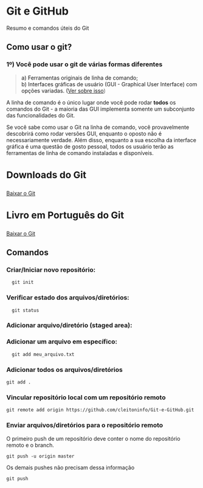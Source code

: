 # Git e GitHub

Resumo e comandos úteis do Git



## <a name=“2.1”><a/> Como usar o git?
  
<h3> 1º) Você pode usar o git de várias formas diferentes</h3>

> a) Ferramentas originais de linha de comando;<br/>
> b) Interfaces gráficas de usuário (GUI - Graphical User Interface) com opções variadas. (<a href="https://git-scm.com/downloads/guis">Ver sobre isso</a>)

A linha de comando é o único lugar onde você pode rodar <b>todos</b> os comandos do Git - a maioria das GUI implementa somente um subconjunto das funcionalidades do Git. 

Se você sabe como usar o Git na linha de comando, você provavelmente descobrirá como rodar versões GUI, enquanto o oposto não é necessariamente verdade. Além disso, enquanto a sua escolha da interface gráfica é uma questão de gosto pessoal, todos os usuário terão as ferramentas de linha de comando instaladas e disponíveis.


## <a name=“2.2”><a/> <h3>Downloads do Git</h3>

  <a href="https://git-scm.com/download">Baixar o Git</a>


## <a name=“2.2”><a/> <h3>Livro em Português do Git</h3>

  <a href="https://git-scm.com/book/pt-br/v2">Baixar o Git</a>


## <a name=“3”><a/> Comandos

<h3> Criar/Iniciar novo repositório: </h3>

      git init

<h3> Verificar estado dos arquivos/diretórios: </h3>

      git status
  
<h3> Adicionar arquivo/diretório (staged area): </h3>

<h3> Adicionar um arquivo em específico: </h3>

      git add meu_arquivo.txt

<h3> Adicionar todos os arquivos/diretórios </h3>

    git add .

<h3>Vincular repositório local com um repositório remoto</h3>
  
    git remote add origin https://github.com/cleitoninfo/Git-e-GitHub.git

<h3>Enviar arquivos/diretórios para o repositório remoto</h3>

O primeiro push de um repositório deve conter o nome do repositório remoto e o branch.

    git push -u origin master
    
    
Os demais pushes não precisam dessa informação

    git push
